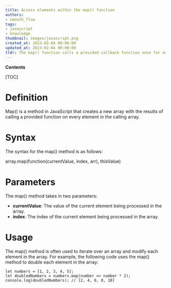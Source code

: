 ```yaml
---
title: Access elements within the map() function
authors:
- smooth_flow
tags:
- javascript
- knowledge
thumbnail: images/javascript.png
created_at: 2023-02-04 00:00:00
updated_at: 2023-02-04 00:00:00
tldr: The map() function calls a provided callback function once for each element in an array, in order, and returns an array containing the results. The callback is passed three arguments the current element being processed, the index of the current element, and the array over which it is iterating.
---
```


**Contents**

[TOC]

# Definition

Map() is a method in JavaScript that creates a new array with the results of calling a provided function on every element in the calling array.

# Syntax

The syntax for the map() method is as follows:

array.map(function(currentValue, index, arr), thisValue)

# Parameters

The map() method takes in two parameters:

- **currentValue**: The value of the current element being processed in the array.
- **index**: The index of the current element being processed in the array.

# Usage

The map() method is often used to iterate over an array and modify each element in the array. For example, the following code uses the map() method to double each element in the array:

```
let numbers = [1, 2, 3, 4, 5];
let doubledNumbers = numbers.map(number => number * 2);
console.log(doubledNumbers); // [2, 4, 6, 8, 10]
```
